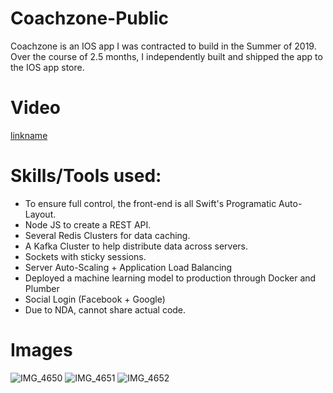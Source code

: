 # Coachzone-Public

Coachzone is an IOS app I was contracted to build in the Summer of 2019. Over the course of 2.5 months, I independently built and shipped the app to the IOS app store. 

# Video 

[linkname](https://www.youtube.com/watch?v=yk4iIGWHfNc&feature=youtu.be.)






# Skills/Tools used:
- To ensure full control, the front-end is all Swift's Programatic Auto-Layout. 
- Node JS to create a REST API. 
- Several Redis Clusters for data caching.
- A Kafka Cluster to help distribute data across servers.
- Sockets with sticky sessions. 
- Server Auto-Scaling + Application Load Balancing
- Deployed a machine learning model to production through Docker and Plumber
- Social Login (Facebook + Google)
- Due to NDA, cannot share actual code.

# Images
![IMG_4650](https://user-images.githubusercontent.com/31415211/62838066-14d85d00-bc45-11e9-8167-b9ee97df4081.jpeg)
![IMG_4651](https://user-images.githubusercontent.com/31415211/62838067-14d85d00-bc45-11e9-9395-5f0b4911ace4.jpeg)
![IMG_4652](https://user-images.githubusercontent.com/31415211/62838068-14d85d00-bc45-11e9-8f36-0a8cd69935d2.jpeg)


